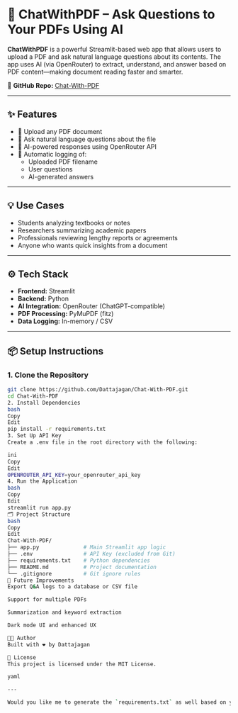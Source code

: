 # 📘 ChatWithPDF – Ask Questions to Your PDFs Using AI

**ChatWithPDF** is a powerful Streamlit-based web app that allows users to upload a PDF and ask natural language questions about its contents. The app uses AI (via OpenRouter) to extract, understand, and answer based on PDF content—making document reading faster and smarter.

🔗 **GitHub Repo:** [Chat-With-PDF](https://github.com/Dattajagan/Chat-With-PDF)

---

## ✨ Features

- 📄 Upload any PDF document
- 💬 Ask natural language questions about the file
- 🧠 AI-powered responses using OpenRouter API
- 📝 Automatic logging of:
  - Uploaded PDF filename
  - User questions
  - AI-generated answers

---

## 💡 Use Cases

- Students analyzing textbooks or notes  
- Researchers summarizing academic papers  
- Professionals reviewing lengthy reports or agreements  
- Anyone who wants quick insights from a document

---

## ⚙️ Tech Stack

- **Frontend:** Streamlit  
- **Backend:** Python  
- **AI Integration:** OpenRouter (ChatGPT-compatible)  
- **PDF Processing:** PyMuPDF (fitz)  
- **Data Logging:** In-memory / CSV

---

## 📦 Setup Instructions

### 1. Clone the Repository

```bash
git clone https://github.com/Dattajagan/Chat-With-PDF.git
cd Chat-With-PDF
2. Install Dependencies
bash
Copy
Edit
pip install -r requirements.txt
3. Set Up API Key
Create a .env file in the root directory with the following:

ini
Copy
Edit
OPENROUTER_API_KEY=your_openrouter_api_key
4. Run the Application
bash
Copy
Edit
streamlit run app.py
🗂️ Project Structure
bash
Copy
Edit
Chat-With-PDF/
├── app.py              # Main Streamlit app logic
├── .env                # API Key (excluded from Git)
├── requirements.txt    # Python dependencies
├── README.md           # Project documentation
└── .gitignore          # Git ignore rules
🔮 Future Improvements
Export Q&A logs to a database or CSV file

Support for multiple PDFs

Summarization and keyword extraction

Dark mode UI and enhanced UX

🧑‍💻 Author
Built with ❤️ by Dattajagan

📜 License
This project is licensed under the MIT License.

yaml

---

Would you like me to generate the `requirements.txt` as well based on your current pro